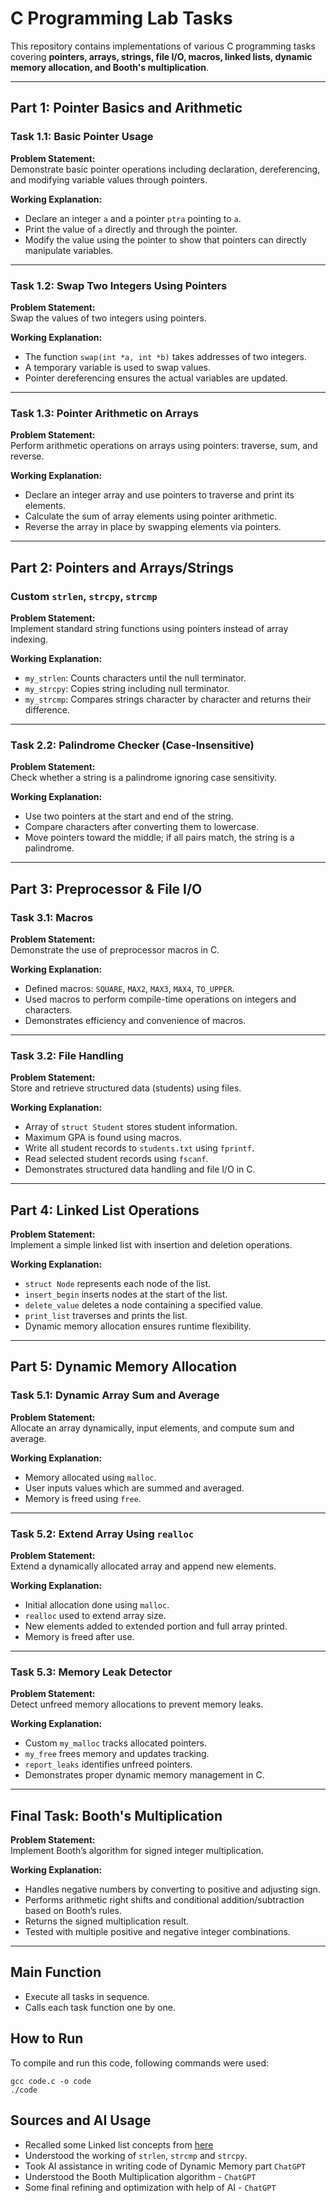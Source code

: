 # C Programming Lab Tasks

This repository contains implementations of various C programming tasks covering **pointers, arrays, strings, file I/O, macros, linked lists, dynamic memory allocation, and Booth's multiplication**.

---

## Part 1: Pointer Basics and Arithmetic

### Task 1.1: Basic Pointer Usage

**Problem Statement:**  
Demonstrate basic pointer operations including declaration, dereferencing, and modifying variable values through pointers.

**Working Explanation:**  
- Declare an integer `a` and a pointer `ptra` pointing to `a`.  
- Print the value of `a` directly and through the pointer.  
- Modify the value using the pointer to show that pointers can directly manipulate variables.  

---

### Task 1.2: Swap Two Integers Using Pointers

**Problem Statement:**  
Swap the values of two integers using pointers.

**Working Explanation:**  
- The function `swap(int *a, int *b)` takes addresses of two integers.  
- A temporary variable is used to swap values.  
- Pointer dereferencing ensures the actual variables are updated.

---

### Task 1.3: Pointer Arithmetic on Arrays

**Problem Statement:**  
Perform arithmetic operations on arrays using pointers: traverse, sum, and reverse.

**Working Explanation:**  
- Declare an integer array and use pointers to traverse and print its elements.  
- Calculate the sum of array elements using pointer arithmetic.  
- Reverse the array in place by swapping elements via pointers.  

---

## Part 2: Pointers and Arrays/Strings

### Custom `strlen`, `strcpy`, `strcmp`

**Problem Statement:**  
Implement standard string functions using pointers instead of array indexing.

**Working Explanation:**  
- `my_strlen`: Counts characters until the null terminator.  
- `my_strcpy`: Copies string including null terminator.  
- `my_strcmp`: Compares strings character by character and returns their difference.  

---

### Task 2.2: Palindrome Checker (Case-Insensitive)

**Problem Statement:**  
Check whether a string is a palindrome ignoring case sensitivity.

**Working Explanation:**  
- Use two pointers at the start and end of the string.  
- Compare characters after converting them to lowercase.  
- Move pointers toward the middle; if all pairs match, the string is a palindrome.  

---

## Part 3: Preprocessor & File I/O

### Task 3.1: Macros

**Problem Statement:**  
Demonstrate the use of preprocessor macros in C.

**Working Explanation:**  
- Defined macros: `SQUARE`, `MAX2`, `MAX3`, `MAX4`, `TO_UPPER`.  
- Used macros to perform compile-time operations on integers and characters.  
- Demonstrates efficiency and convenience of macros.

---

### Task 3.2: File Handling

**Problem Statement:**  
Store and retrieve structured data (students) using files.

**Working Explanation:**  
- Array of `struct Student` stores student information.  
- Maximum GPA is found using macros.  
- Write all student records to `students.txt` using `fprintf`.  
- Read selected student records using `fscanf`.  
- Demonstrates structured data handling and file I/O in C.  

---

## Part 4: Linked List Operations

**Problem Statement:**  
Implement a simple linked list with insertion and deletion operations.

**Working Explanation:**  
- `struct Node` represents each node of the list.  
- `insert_begin` inserts nodes at the start of the list.  
- `delete_value` deletes a node containing a specified value.  
- `print_list` traverses and prints the list.  
- Dynamic memory allocation ensures runtime flexibility.  

---

## Part 5: Dynamic Memory Allocation

### Task 5.1: Dynamic Array Sum and Average

**Problem Statement:**  
Allocate an array dynamically, input elements, and compute sum and average.

**Working Explanation:**  
- Memory allocated using `malloc`.  
- User inputs values which are summed and averaged.  
- Memory is freed using `free`.  

---

### Task 5.2: Extend Array Using `realloc`

**Problem Statement:**  
Extend a dynamically allocated array and append new elements.

**Working Explanation:**  
- Initial allocation done using `malloc`.  
- `realloc` used to extend array size.  
- New elements added to extended portion and full array printed.  
- Memory is freed after use.  

---

### Task 5.3: Memory Leak Detector

**Problem Statement:**  
Detect unfreed memory allocations to prevent memory leaks.

**Working Explanation:**  
- Custom `my_malloc` tracks allocated pointers.  
- `my_free` frees memory and updates tracking.  
- `report_leaks` identifies unfreed pointers.  
- Demonstrates proper dynamic memory management in C.  

---

## Final Task: Booth's Multiplication

**Problem Statement:**  
Implement Booth’s algorithm for signed integer multiplication.

**Working Explanation:**  
- Handles negative numbers by converting to positive and adjusting sign.  
- Performs arithmetic right shifts and conditional addition/subtraction based on Booth’s rules.  
- Returns the signed multiplication result.  
- Tested with multiple positive and negative integer combinations.  

---

## **Main Function**
- Execute all tasks in sequence.
- Calls each task function one by one.

## How to Run
To compile and run this code, following commands were used:
```
gcc code.c -o code 
./code
```

## Sources and AI Usage
- Recalled some Linked list concepts from [here](https://www.geeksforgeeks.org/c/linked-list-in-c/)
- Understood the working of `strlen`, `strcmp` and `strcpy`.
- Took AI assistance in writing code of Dynamic Memory part `ChatGPT`
- Understood the Booth Multiplication algorithm - `ChatGPT`
- Some final refining and optimization with help of AI - `ChatGPT`
